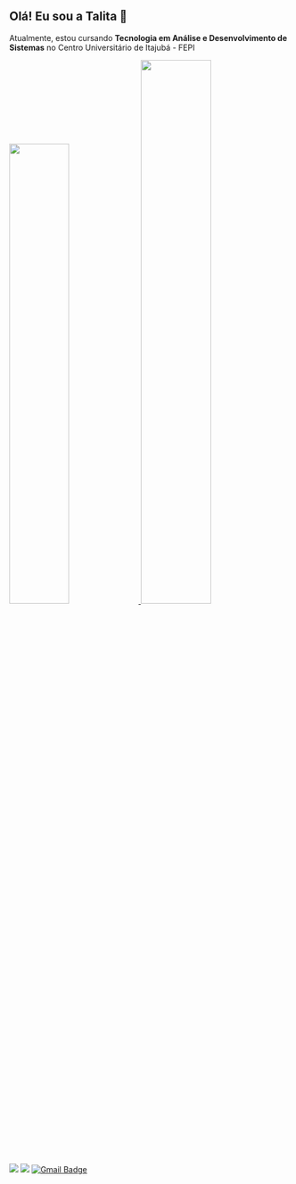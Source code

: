 ## Olá! Eu sou a Talita 👋

Atualmente, estou cursando **Tecnologia em Análise e Desenvolvimento de Sistemas** no Centro Universitário de Itajubá - FEPI

<div>
    <a href="https://github.com/TalitaMunis">
    <img width="46%" src="https://github-readme-stats.vercel.app/api?username=TalitaMunis&show_icons=true&theme=tokyonight&include_all_commits=true&count_private=true" />
    <img width="50%" src="https://github-readme-stats.vercel.app/api/top-langs/?username=TalitaMunis&layout=compact&langs_count=16&theme=tokyonight" />
    </a>
</div>

##

<div> 
  <a href="https://www.instagram.com/talita._munis" target="_blank"><img src="https://img.shields.io/badge/-Instagram-%23E4405F?style=for-the-badge&logo=instagram&logoColor=white" target="_blank"></a>
  <a href="https://www.linkedin.com/in/talita-munis-305566207/" target="_blank"><img src="https://img.shields.io/badge/-LinkedIn-%230077B5?style=for-the-badge&logo=linkedin&logoColor=white" target="_blank"></a> 
  <a href="mailto:talitamunis72@gmail.com"><img src="https://img.shields.io/badge/Gmail-D14836?style=for-the-badge&logo=gmail&logoColor=white" alt="Gmail Badge"/>
</div>


